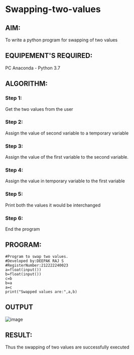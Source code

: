 # Swapping-two-values
## AIM:
To write a python program for swapping of two values
## EQUIPEMENT'S REQUIRED: 
PC
Anaconda - Python 3.7
## ALGORITHM: 
### Step 1:
Get the two values from the user
### Step 2: 
Assign the value of second variable to a temporary variable 
### Step 3: 
Assign the value of the first variable to the second variable.
### Step 4:  
Assign the value in temporary variable to the first variable
### Step 5: 
Print both the values it would be interchanged
### Step 6: 
End the program
## PROGRAM:
```
#Program to swap two values.
#Developed by:DEEPAK RAJ S
#RegisterNumber:212222240023
a=float(input())
b=float(input())
c=b
b=a
a=c
print("Swapped values are:",a,b)
```
## OUTPUT
![image](https://github.com/DEEPAK2200233/Swapping-two-values/assets/118707676/47bcbb01-9b28-45b6-b823-86e8464070e7)



## RESULT:
Thus the swapping of two values are successfully executed



